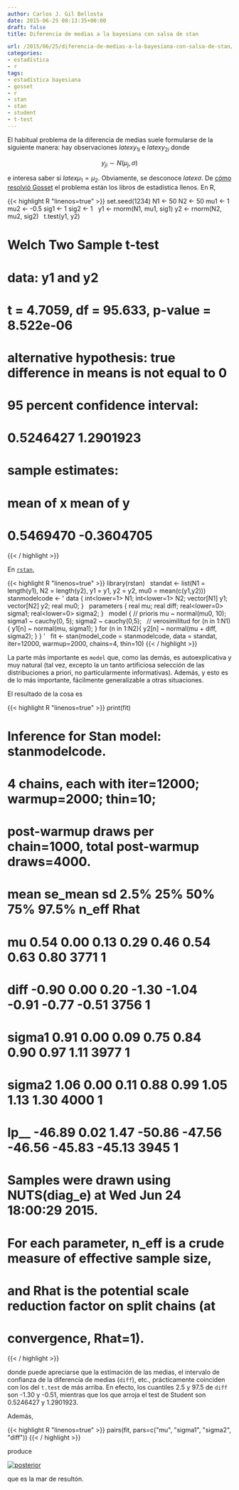 ```yaml
---
author: Carlos J. Gil Bellosta
date: 2015-06-25 08:13:35+00:00
draft: false
title: Diferencia de medias a la bayesiana con salsa de stan

url: /2015/06/25/diferencia-de-medias-a-la-bayesiana-con-salsa-de-stan/
categories:
- estadística
- r
tags:
- estadística bayesiana
- gosset
- r
- stan
- stan
- student
- t-test
---
```


El habitual problema de la diferencia de medias suele formularse de la siguiente manera: hay observaciones $latex y_{1i}$ e $latex y_{2i}$ donde

$$ y_{ji} \sim N(\mu_j, \sigma)$$

e interesa saber si $latex \mu_1 = \mu_2$. Obviamente, se desconoce $latex \sigma$. De [cómo resolvió Gosset](http://www.datanalytics.com/2012/09/13/gosset-el-remuestreador-de-la-infinita-paciencia/) el problema están los libros de estadística llenos. En R,

{{< highlight R "linenos=true" >}}
set.seed(1234)
N1 <- 50
N2 <- 50
mu1 <- 1
mu2 <- -0.5
sig1 <- 1
sig2 <- 1
 
y1 <- rnorm(N1, mu1, sig1)
y2 <- rnorm(N2, mu2, sig2)
 
t.test(y1, y2)
# Welch Two Sample t-test
#
# data:  y1 and y2
# t = 4.7059, df = 95.633, p-value = 8.522e-06
# alternative hypothesis: true difference in means is not equal to 0
# 95 percent confidence interval:
#   0.5246427 1.2901923
# sample estimates:
#   mean of x  mean of y
# 0.5469470 -0.3604705
{{< / highlight >}}

En [`rstan`](http://mc-stan.org/rstan.html),

{{< highlight R "linenos=true" >}}
library(rstan)
 
standat <- list(N1 = length(y1),
                N2 = length(y2),
                y1 = y1,
                y2 = y2,
                mu0 = mean(c(y1,y2)))
 
stanmodelcode <- '
data {
  int<lower=1> N1;
  int<lower=1> N2;
  vector[N1] y1;
  vector[N2] y2;
  real mu0;
}
 
parameters {
  real mu;
  real diff;
  real<lower=0> sigma1;
  real<lower=0> sigma2;
}
 
model {
  // prioris
  mu ~ normal(mu0, 10);
  sigma1 ~ cauchy(0, 5);
  sigma2 ~ cauchy(0,5);
 
  // verosimilitud
  for (n in 1:N1){
    y1[n] ~ normal(mu, sigma1);
  }
  for (n in 1:N2){
    y2[n] ~ normal(mu + diff, sigma2);
  }
}
'
 
fit <- stan(model_code = stanmodelcode,
            data = standat,
            iter=12000, warmup=2000,
            chains=4, thin=10)
{{< / highlight >}}

La parte más importante es `model` que, como las demás, es autoexplicativa y muy natural (tal vez, excepto la un tanto artificiosa selección de las distribuciones a priori, no particularmente informativas). Además, y esto es de lo más importante, fácilmente generalizable a otras situaciones.

El resultado de la cosa es

{{< highlight R "linenos=true" >}}
print(fit)
# Inference for Stan model: stanmodelcode.
# 4 chains, each with iter=12000; warmup=2000; thin=10;
# post-warmup draws per chain=1000, total post-warmup draws=4000.
#
# mean se_mean   sd   2.5%    25%    50%    75%  97.5% n_eff Rhat
# mu       0.54    0.00 0.13   0.29   0.46   0.54   0.63   0.80  3771    1
# diff    -0.90    0.00 0.20  -1.30  -1.04  -0.91  -0.77  -0.51  3756    1
# sigma1   0.91    0.00 0.09   0.75   0.84   0.90   0.97   1.11  3977    1
# sigma2   1.06    0.00 0.11   0.88   0.99   1.05   1.13   1.30  4000    1
# lp__   -46.89    0.02 1.47 -50.86 -47.56 -46.56 -45.83 -45.13  3945    1
#
# Samples were drawn using NUTS(diag_e) at Wed Jun 24 18:00:29 2015.
# For each parameter, n_eff is a crude measure of effective sample size,
# and Rhat is the potential scale reduction factor on split chains (at
# convergence, Rhat=1).
{{< / highlight >}}

donde puede apreciarse que la estimación de las medias, el intervalo de confianza de la diferencia de medias (`diff`), etc., prácticamente coinciden con los del `t.test` de más arriba. En efecto, los cuantiles 2.5 y 97.5 de `diff` son -1.30 y -0.51, mientras que los que arroja el test de Student son 0.5246427 y 1.2901923.

Además,

{{< highlight R "linenos=true" >}}
pairs(fit, pars=c("mu", "sigma1", "sigma2", "diff"))
{{< / highlight >}}

produce

[![posterior](/wp-uploads/2015/06/posterior.png#center)
](/wp-uploads/2015/06/posterior.png#center)

que es la mar de resultón.